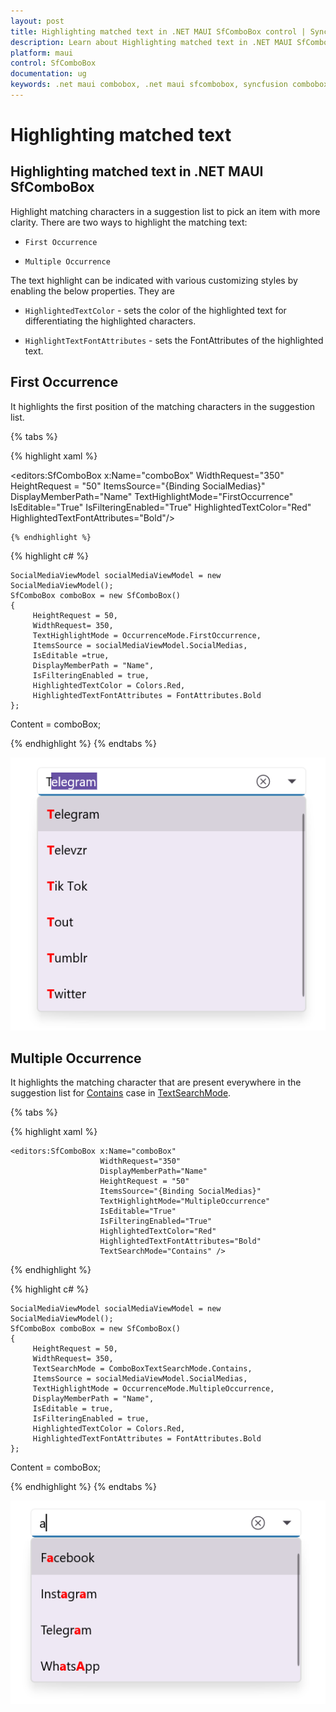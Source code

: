 ```yaml
---
layout: post
title: Highlighting matched text in .NET MAUI SfComboBox control | Syncfusion
description: Learn about Highlighting matched text in .NET MAUI SfComboBox (SfComboBox) control and more details.
platform: maui
control: SfComboBox
documentation: ug
keywords: .net maui combobox, .net maui sfcombobox, syncfusion combobox, combobox maui, .net maui dropdown list, .net maui select menu.
---
```


# Highlighting matched text

## Highlighting matched text in .NET MAUI SfComboBox

Highlight matching characters in a suggestion list to pick an item with more clarity. There are two ways to highlight the matching text:

*   `First Occurrence`

*   `Multiple Occurrence`

The text highlight can be indicated with various customizing styles by enabling the below properties. They are

*   `HighlightedTextColor` - sets the color of the highlighted text for differentiating the highlighted characters.

*   `HighlightTextFontAttributes` - sets the FontAttributes of the highlighted text.

## First Occurrence
It highlights the first position of the matching characters in the suggestion list.

{% tabs %}

{% highlight xaml %}

<editors:SfComboBox x:Name="comboBox"
                    WidthRequest="350"
                    HeightRequest = "50"
                    ItemsSource="{Binding SocialMedias}"
                    DisplayMemberPath="Name"
                    TextHighlightMode="FirstOccurrence"
                    IsEditable="True"
                    IsFilteringEnabled="True"
                    HighlightedTextColor="Red"
                    HighlightedTextFontAttributes="Bold"/>

    {% endhighlight %}

{% highlight c# %}

    SocialMediaViewModel socialMediaViewModel = new SocialMediaViewModel();
    SfComboBox comboBox = new SfComboBox() 
    {
         HeightRequest = 50,
         WidthRequest= 350,
         TextHighlightMode = OccurrenceMode.FirstOccurrence,
         ItemsSource = socialMediaViewModel.SocialMedias,
         IsEditable =true,
         DisplayMemberPath = "Name",
         IsFilteringEnabled = true,
         HighlightedTextColor = Colors.Red,
         HighlightedTextFontAttributes = FontAttributes.Bold
    };
Content = comboBox;

{% endhighlight %}
{% endtabs %}

![HighlightText Image](images/HighlightingText/firstoccurence1.png)

## Multiple Occurrence

It highlights the matching character that are present everywhere in the suggestion list for [Contains](https://help.syncfusion.com/cr/maui/Syncfusion.Maui.Inputs.ComboBoxTextSearchMode.html#Syncfusion_Maui_Inputs_ComboBoxTextSearchMode_Contains) case in [TextSearchMode](https://help.syncfusion.com/cr/maui/Syncfusion.Maui.Inputs.SfComboBox.html#Syncfusion_Maui_Inputs_SfComboBox_TextSearchMode).

{% tabs %}

{% highlight xaml %}

    <editors:SfComboBox x:Name="comboBox"
                        WidthRequest="350"
                        DisplayMemberPath="Name"
                        HeightRequest = "50"
                        ItemsSource="{Binding SocialMedias}"
                        TextHighlightMode="MultipleOccurrence"
                        IsEditable="True"
                        IsFilteringEnabled="True"
                        HighlightedTextColor="Red"
                        HighlightedTextFontAttributes="Bold"
                        TextSearchMode="Contains" />

{% endhighlight %}

{% highlight c# %}

    SocialMediaViewModel socialMediaViewModel = new SocialMediaViewModel();
    SfComboBox comboBox = new SfComboBox() 
    {
         HeightRequest = 50,
         WidthRequest= 350,
         TextSearchMode = ComboBoxTextSearchMode.Contains,
         ItemsSource = socialMediaViewModel.SocialMedias,
         TextHighlightMode = OccurrenceMode.MultipleOccurrence,
         DisplayMemberPath = "Name",
         IsEditable = true,
         IsFilteringEnabled = true,
         HighlightedTextColor = Colors.Red,
         HighlightedTextFontAttributes = FontAttributes.Bold
    };
Content = comboBox;

{% endhighlight %}
{% endtabs %}

![HighlightText Image](images/HighlightingText/multipleoccurence2.png)